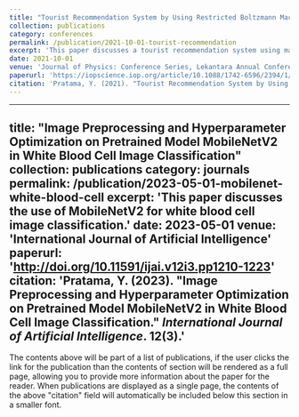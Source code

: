 ```yaml
---
title: "Tourist Recommendation System by Using Restricted Boltzmann Machine and Matrix Factorization Alternating Square"
collection: publications
category: conferences
permalink: /publication/2021-10-01-tourist-recommendation
excerpt: 'This paper discusses a tourist recommendation system using machine learning techniques.'
date: 2021-10-01
venue: 'Journal of Physics: Conference Series, Lekantara Annual Conference on Engineering and Information Technology (LiTE)'
paperurl: 'https://iopscience.iop.org/article/10.1088/1742-6596/2394/1/012004/pdf'
citation: 'Pratama, Y. (2021). "Tourist Recommendation System by Using Restricted Boltzmann Machine and Matrix Factorization Alternating Square." <i>Journal of Physics: Conference Series</i>. 2394.'
---
```

---
title: "Image Preprocessing and Hyperparameter Optimization on Pretrained Model MobileNetV2 in White Blood Cell Image Classification"
collection: publications
category: journals
permalink: /publication/2023-05-01-mobilenet-white-blood-cell
excerpt: 'This paper discusses the use of MobileNetV2 for white blood cell image classification.'
date: 2023-05-01
venue: 'International Journal of Artificial Intelligence'
paperurl: 'http://doi.org/10.11591/ijai.v12i3.pp1210-1223'
citation: 'Pratama, Y. (2023). "Image Preprocessing and Hyperparameter Optimization on Pretrained Model MobileNetV2 in White Blood Cell Image Classification." <i>International Journal of Artificial Intelligence</i>. 12(3).'
---

The contents above will be part of a list of publications, if the user clicks the link for the publication than the contents of section will be rendered as a full page, allowing you to provide more information about the paper for the reader. When publications are displayed as a single page, the contents of the above "citation" field will automatically be included below this section in a smaller font.
